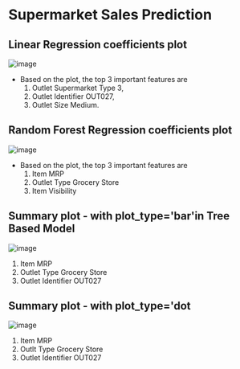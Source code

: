 # Supermarket Sales Prediction 

## Linear Regression coefficients plot
![image](https://github.com/rimchristian/Project-1-Revisited-Supermarket-Sales/assets/74616874/166ffca0-ce8e-40ff-9597-46ea3d807b83)
- Based on the plot, the top 3 important features are 
   1. Outlet Supermarket Type 3, 
   2. Outlet Identifier OUT027, 
   3. Outlet Size Medium. 

## Random Forest Regression coefficients plot
![image](https://github.com/rimchristian/Project-1-Revisited-Supermarket-Sales/assets/74616874/229a4dbe-a596-41b8-bd9a-672d7fde8ca0)
- Based on the plot, the top 3 important features are 
  1. Item MRP
  2. Outlet Type Grocery Store
  3. Item Visibility

## Summary plot - with plot_type='bar'in Tree Based Model
![image](https://github.com/rimchristian/Project-1-Revisited-Supermarket-Sales/assets/74616874/d6183b42-dd6e-47bd-898a-ba67411c24e8)
1. Item MRP
2. Outlet Type Grocery Store
3. Outlet Identifier OUT027

## Summary plot - with plot_type='dot
![image](https://github.com/rimchristian/Project-1-Revisited-Supermarket-Sales/assets/74616874/7267f3e1-22d4-46c5-8965-25f6bdf218ed)
1. Item MRP
2. Outlt Type Grocery Store
3. Outlet Identifier OUT027



